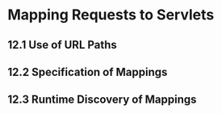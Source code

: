# Mapping Requests to Servlets

## 12.1 Use of URL Paths

## 12.2 Specification of Mappings

## 12.3 Runtime Discovery of Mappings